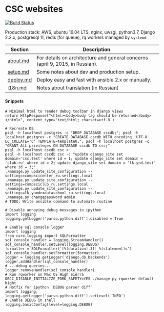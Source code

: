 # CSC websites

[![Build Status](https://travis-ci.com/cscenter/lms.svg?token=FeohhsTsZzQVU5xBDk5L&branch=master)](https://travis-ci.com/cscenter/lms)

Production stack: AWS, ubuntu 16.04 LTS, nginx, uwsgi, python3.7, Django 2.2.x, postgresql 11, redis (for queue), rq workers managed by `systemd`

Section | Description
--- | ---
[about.md](https://github.com/cscenter/site/tree/master/docs/about.md) | For details on architecture and general concerns (april 9, 2015, in Russian).
[setup.md](https://github.com/cscenter/site/tree/master/docs/setup.md) | Some notes about dev and production setup.
[deploy.md](https://github.com/cscenter/site/tree/master/docs/deploy.md) | Deploy easy and fast with ansible 2.x or manually.
[i18n.md](https://github.com/cscenter/site/tree/master/docs/i18n.md) | Notes about translation (in Russian)


#### Snippets

```
# Minimal html to render debug toolbar in django views 
return HttpResponse("<html><body>body tag should be returned</body></html>", content_type='text/html; charset=utf-8')

# Recreate DB
psql -h localhost postgres -c "DROP DATABASE cscdb;"; psql -h localhost postgres -c "CREATE DATABASE cscdb WITH encoding 'UTF-8' LC_COLLATE='C' TEMPLATE=template0;"; psql -h localhost postgres -c "GRANT ALL privileges ON DATABASE cscdb TO csc;"
psql -h localhost cscdb csc < 
psql -h localhost cscdb csc -c "update django_site set domain='csc.test' where id = 1; update django_site set domain = 'club.ru' where id = 2; update django_site set domain = 'lk.ynd.test' where id = 3;"
./manage.py update_site_configuration --settings=compscicenter_ru.settings.local
./manage.py update_site_configuration --settings=compsciclub_ru.settings.local
./manage.py update_site_configuration --settings=lk_yandexdataschool_ru.settings.local
./manage.py changepassword admin
# TODO: Write ansible command to automate routine

# Disable annoying debug messages in ipython
import logging
logging.getLogger('parso.python.diff').disabled = True

# Enable sql console logger
import logging
from core.logging import SQLFormatter
sql_console_handler = logging.StreamHandler()
sql_console_handler.setLevel(logging.DEBUG)
formatter = SQLFormatter('[%(duration).3f] %(statement)s')
sql_console_handler.setFormatter(formatter)
logger = logging.getLogger('django.db.backends')
logger.addHandler(sql_console_handler)
# ...debug queries...
logger.removeHandler(sql_console_handler)
# Run rqworker on Mac OS High Sierra
OBJC_DISABLE_INITIALIZE_FORK_SAFETY=YES ./manage.py rqworker default hight
# Hotfix for ipython `DEBUG parser diff`
import logging; logging.getLogger('parso.python.diff').setLevel('INFO')
# Enable DEBUG in shell
logging.basicConfig(level=logging.DEBUG)  
```

